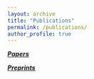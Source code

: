 ```yaml
---
layout: archive
title: "Publications"
permalink: /publications/
author_profile: true
---
```


***<u>Papers</u>***

***<u>Preprints</u>***
